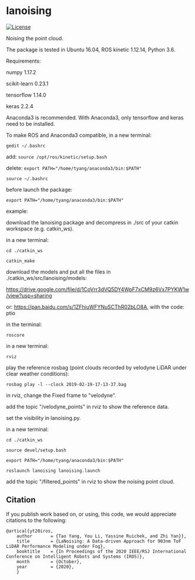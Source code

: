# lanoising

[![License](https://img.shields.io/badge/License-BSD%203--Clause-gree.svg)](https://opensource.org/licenses/BSD-3-Clause)

Noising the point cloud.

The package is tested in Ubuntu 16.04, ROS kinetic 1.12.14, Python 3.6.

Requirements:

numpy 1.17.2

scikit-learn 0.23.1

tensorflow 1.14.0

keras 2.2.4

Anaconda3 is recommended. With Anaconda3, only tensorflow and keras need to be installed.

To make ROS and Anaconda3 compatible, in a new terminal:

`gedit ~/.bashrc`

add: `source /opt/ros/kinetic/setup.bash`

delete: `export PATH="/home/tyang/anaconda3/bin:$PATH"`

`source ~/.bashrc`

before launch the package:

`export PATH="/home/tyang/anaconda3/bin:$PATH"`

example:

download the lanoising package and decompress in ./src of your catkin workspace (e.g. catkin_ws).

in a new terminal:

```
cd ./catkin_ws

catkin_make
```

download the models and put all the files in ./catkin_ws/src/lanoising/models:

https://drive.google.com/file/d/1CoVrr3dVQ5DY4WpF7xCM9z6Vx7PYKW1w/view?usp=sharing

or: https://pan.baidu.com/s/1ZFhiuWFYNuSCThR02bLO8A, with the code: ptio

in the terminal:

`roscore`

in a new terminal:

`rviz`

play the reference rosbag (point clouds recorded by velodyne LiDAR under clear weather conditions):

`rosbag play -l --clock 2019-02-19-17-13-37.bag`

in rviz, change the Fixed frame to "velodyne".

add the topic "/velodyne_points" in rviz to show the reference data.

set the visibility in lanoising.py.

in a new terminal:

```
cd ./catkin_ws

source devel/setup.bash

export PATH="/home/tyang/anaconda3/bin:$PATH"

roslaunch lanoising lanoising.launch
```

add the topic "/filtered_points" in rviz to show the noising point cloud.

## Citation
If you publish work based on, or using, this code, we would appreciate citations to the following:

    @artical{yt20iros,
        author       = {Tao Yang, You Li, Yassine Ruichek, and Zhi Yan}},
        title        = {LaNoising: A Data-driven Approach for 903nm ToF LiDAR Performance Modeling under Fog},
        booktitle    = {In Proceedings of the 2020 IEEE/RSJ International Conference on Intelligent Robots and Systems (IROS)},
        month        = {October},
        year         = {2020},
        }

